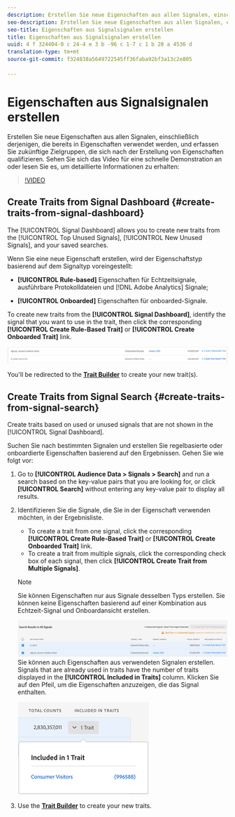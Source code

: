 ```yaml
---
description: Erstellen Sie neue Eigenschaften aus allen Signalen, einschließlich derjenigen, die bereits in Eigenschaften verwendet werden, und erfassen Sie zukünftige Zielgruppen, die sich nach der Erstellung von Eigenschaften qualifizieren.
seo-description: Erstellen Sie neue Eigenschaften aus allen Signalen, einschließlich derjenigen, die bereits in Eigenschaften verwendet werden, und erfassen Sie zukünftige Zielgruppen, die sich nach der Erstellung von Eigenschaften qualifizieren.
seo-title: Eigenschaften aus Signalsignalen erstellen
title: Eigenschaften aus Signalsignalen erstellen
uuid: 4 f 324404-0 c 24-4 e 3 b -96 c 1-7 c 1 b 28 a 4536 d
translation-type: tm+mt
source-git-commit: f324838a5649722545ff36faba92bf3a13c2e805

---
```



# Eigenschaften aus Signalsignalen erstellen

Erstellen Sie neue Eigenschaften aus allen Signalen, einschließlich derjenigen, die bereits in Eigenschaften verwendet werden, und erfassen Sie zukünftige Zielgruppen, die sich nach der Erstellung von Eigenschaften qualifizieren. Sehen Sie sich das Video für eine schnelle Demonstration an oder lesen Sie es, um detaillierte Informationen zu erhalten:

>[!VIDEO](https://video.tv.adobe.com/v/25169/?quality=12&captions=ger)

## Create Traits from Signal Dashboard {#create-traits-from-signal-dashboard}

The [!UICONTROL Signal Dashboard] allows you to create new traits from the [!UICONTROL Top Unused Signals], [!UICONTROL New Unused Signals], and your saved searches.

Wenn Sie eine neue Eigenschaft erstellen, wird der Eigenschaftstyp basierend auf dem Signaltyp voreingestellt:

* **[!UICONTROL Rule-based]** Eigenschaften für Echtzeitsignale, ausführbare Protokolldateien und [!DNL Adobe Analytics] Signale;

* **[!UICONTROL Onboarded]** Eigenschaften für onboarded-Signale.

To create new traits from the **[!UICONTROL Signal Dashboard]**, identify the signal that you want to use in the trait, then click the corresponding **[!UICONTROL Create Rule-Based Trait]** or **[!UICONTROL Create Onboarded Trait]** link.

![](assets/signals-create-trait.png)

You'll be redirected to the **[Trait Builder](../../features/traits/about-trait-builder.md)** to create your new trait(s).

## Create Traits from Signal Search {#create-traits-from-signal-search}

Create traits based on used or unused signals that are not shown in the [!UICONTROL Signal Dashboard].

Suchen Sie nach bestimmten Signalen und erstellen Sie regelbasierte oder onboardierte Eigenschaften basierend auf den Ergebnissen. Gehen Sie wie folgt vor:

1. Go to **[!UICONTROL Audience Data > Signals > Search]** and run a search based on the key-value pairs that you are looking for, or click **[!UICONTROL Search]** without entering any key-value pair to display all results.
2. Identifizieren Sie die Signale, die Sie in der Eigenschaft verwenden möchten, in der Ergebnisliste.
   * To create a trait from one signal, click the corresponding **[!UICONTROL Create Rule-Based Trait]** or **[!UICONTROL Create Onboarded Trait]** link.
   * To create a trait from multiple signals, click the corresponding check box of each signal, then click **[!UICONTROL Create Trait from Multiple Signals]**.
   >[!NOTE]
   >Sie können Eigenschaften nur aus Signale desselben Typs erstellen. Sie können keine Eigenschaften basierend auf einer Kombination aus Echtzeit-Signal und Onboardansicht erstellen.
   >
   > ![](assets/signals-create-trait-search.png)
   >Sie können auch Eigenschaften aus verwendeten Signalen erstellen. Signals that are already used in traits have the number of traits displayed in the **[!UICONTROL Included in Traits]** column. Klicken Sie auf den Pfeil, um die Eigenschaften anzuzeigen, die das Signal enthalten.
   >
   >![](assets/signals-used-traits.png)

3. Use the **[Trait Builder](../../features/traits/about-trait-builder.md)** to create your new traits.
